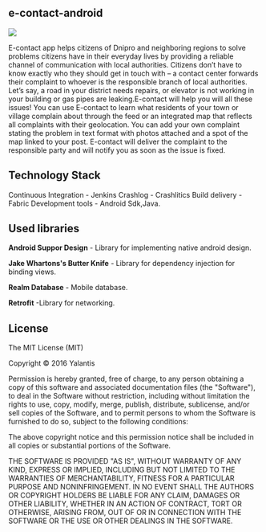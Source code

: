 ## e-contact-android

<img src="https://s10.postimg.org/e5v0i3uop/final_one2.gif" />


E-contact app helps citizens of Dnipro and neighboring regions to solve problems citizens have in their everyday lives by providing a reliable channel of communication with local authorities. 
 Citizens don’t have to know exactly who they should get in touch with – a contact center forwards their complaint to whoever is the responsible branch of local authorities.
Let’s say, a road in your district needs repairs, or elevator is not working in your building or gas pipes are leaking.E-contact will help you will all these issues!
You can use E-contact to learn what residents of your town or village complain about through the feed or an integrated map that reflects all complaints with their geolocation. 
You can add your own complaint stating the problem in text format with photos attached and a spot of the map linked to your post.
E-contact will deliver the complaint to the responsible party and will notify you as soon as the issue is fixed.

## Technology Stack

Continuous Integration - Jenkins
Crashlog - Crashlitics
Build delivery - Fabric
Development tools - Android Sdk,Java.

## Used libraries

**Android Suppor Design** - Library for implementing native android design.

**Jake Whartons's Butter Knife** - Library for dependency injection for binding views.

**Realm Database** - Mobile database.

**Retrofit** -Library for networking.

## License

The MIT License (MIT)

Copyright © 2016 Yalantis

Permission is hereby granted, free of charge, to any person obtaining a copy
of this software and associated documentation files (the "Software"), to deal
in the Software without restriction, including without limitation the rights
to use, copy, modify, merge, publish, distribute, sublicense, and/or sell
copies of the Software, and to permit persons to whom the Software is
furnished to do so, subject to the following conditions:

The above copyright notice and this permission notice shall be included in
all copies or substantial portions of the Software.

THE SOFTWARE IS PROVIDED "AS IS", WITHOUT WARRANTY OF ANY KIND, EXPRESS OR
IMPLIED, INCLUDING BUT NOT LIMITED TO THE WARRANTIES OF MERCHANTABILITY,
FITNESS FOR A PARTICULAR PURPOSE AND NONINFRINGEMENT. IN NO EVENT SHALL THE
AUTHORS OR COPYRIGHT HOLDERS BE LIABLE FOR ANY CLAIM, DAMAGES OR OTHER
LIABILITY, WHETHER IN AN ACTION OF CONTRACT, TORT OR OTHERWISE, ARISING FROM,
OUT OF OR IN CONNECTION WITH THE SOFTWARE OR THE USE OR OTHER DEALINGS IN
THE SOFTWARE.


